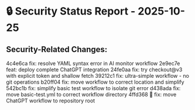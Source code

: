 # 🔒 Security Status Report - 2025-10-25
## Security-Related Changes:
4c4e6ca fix: resolve YAML syntax error in AI monitor workflow
2e9ec7e feat: deploy complete ChatGPT integration
24fe0aa fix: try checkout@v3 with explicit token and shallow fetch
39212c1 fix: ultra-simple workflow - no git operations
b20ff04 fix: move workflow to correct location and simplify
542bc1b fix: simplify basic test workflow to isolate git error
d438ada fix: move basic-test.yml to correct workflow directory
4ffd368 🚀 fix: move ChatGPT workflow to repository root

